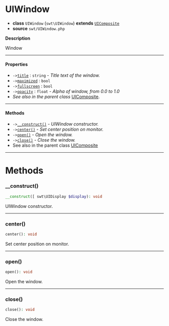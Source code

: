 # UIWindow

- **class** `UIWindow` (`swt\UIWindow`) **extends** [`UIComposite`](https://github.com/jphp-compiler/jphp/blob/master/api-docs/classes/swt/UIComposite.md)
- **source** `swt/UIWindow.php`

**Description**

Window

---

#### Properties

- `->`[`title`](#prop-title) : `string` - _Title text of the window._
- `->`[`maximized`](#prop-maximized) : `bool`
- `->`[`fullscreen`](#prop-fullscreen) : `bool`
- `->`[`opacity`](#prop-opacity) : `float` - _Alpha of window, from 0.0 to 1.0_
- *See also in the parent class* [UIComposite](https://github.com/jphp-compiler/jphp/blob/master/api-docs/classes/swt/UIComposite.md).

---

#### Methods

- `->`[`__construct()`](#method-__construct) - _UIWindow constructor._
- `->`[`center()`](#method-center) - _Set center position on monitor._
- `->`[`open()`](#method-open) - _Open the window._
- `->`[`close()`](#method-close) - _Close the window._
- See also in the parent class [UIComposite](https://github.com/jphp-compiler/jphp/blob/master/api-docs/classes/swt/UIComposite.md)

---
# Methods

<a name="method-__construct"></a>

### __construct()
```php
__construct([ swt\UIDisplay $display): void
```
UIWindow constructor.

---

<a name="method-center"></a>

### center()
```php
center(): void
```
Set center position on monitor.

---

<a name="method-open"></a>

### open()
```php
open(): void
```
Open the window.

---

<a name="method-close"></a>

### close()
```php
close(): void
```
Close the window.